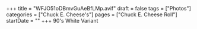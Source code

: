 +++
title = "WFJO51oDBmvGuAeBfLMp.avif"
draft = false
tags = ["Photos"]
categories = ["Chuck E. Cheese's"]
pages = ["Chuck E. Cheese Roll"]
startDate = ""
+++
90's White Variant
